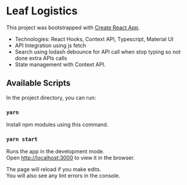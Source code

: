# Leaf Logistics

This project was bootstrapped with [Create React App](https://github.com/facebook/create-react-app).

- Technologies: React Hooks, Context API, Typescript, Material UI
- API Integration using js fetch
- Search using lodash debounce for API call when stop typing so not done extra APIs calls
- State management with Context API. 

## Available Scripts

In the project directory, you can run:

### `yarn`

Install npm modules using this command.  

### `yarn start`

Runs the app in the development mode.\
Open [http://localhost:3000](http://localhost:3000) to view it in the browser.

The page will reload if you make edits.\
You will also see any lint errors in the console.
